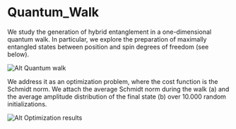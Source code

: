 # Quantum_Walk

We study the generation of hybrid entanglement in a one-dimensional quantum walk. In particular, we explore the preparation of maximally entangled states between position and spin degrees of freedom (see below). 

![Alt Quantum walk](https://d3i71xaburhd42.cloudfront.net/2729a539407aa50d017a1a59ab539cae38fca579/2-Figure1-1.png)


We address it as an optimization problem, where the cost function is the Schmidt norm. We attach the average Schmidt norm during the walk (a) and the average amplitude distribution of the final state (b) over 10.000 random initializations. 

![Alt Optimization results](https://d3i71xaburhd42.cloudfront.net/2729a539407aa50d017a1a59ab539cae38fca579/3-Figure5-1.png)
